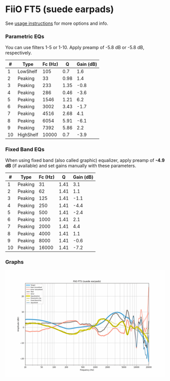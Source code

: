 # FiiO FT5 (suede earpads)
See [usage instructions](https://github.com/jaakkopasanen/AutoEq#usage) for more options and info.

### Parametric EQs
You can use filters 1-5 or 1-10. Apply preamp of -5.8 dB or -5.8 dB, respectively.

|   # | Type      |   Fc (Hz) |    Q |   Gain (dB) |
|-----|-----------|-----------|------|-------------|
|   1 | LowShelf  |       105 | 0.7  |         1.6 |
|   2 | Peaking   |        33 | 0.98 |         1.4 |
|   3 | Peaking   |       233 | 1.35 |        -0.8 |
|   4 | Peaking   |       286 | 0.46 |        -3.6 |
|   5 | Peaking   |      1546 | 1.21 |         6.2 |
|   6 | Peaking   |      3002 | 3.43 |        -1.7 |
|   7 | Peaking   |      4516 | 2.68 |         4.1 |
|   8 | Peaking   |      6054 | 5.91 |        -6.1 |
|   9 | Peaking   |      7392 | 5.86 |         2.2 |
|  10 | HighShelf |     10000 | 0.7  |        -3.9 |

### Fixed Band EQs
When using fixed band (also called graphic) equalizer, apply preamp of **-4.9 dB** (if available) and set gains manually with these parameters.

|   # | Type    |   Fc (Hz) |    Q |   Gain (dB) |
|-----|---------|-----------|------|-------------|
|   1 | Peaking |        31 | 1.41 |         3.1 |
|   2 | Peaking |        62 | 1.41 |         1.1 |
|   3 | Peaking |       125 | 1.41 |        -1.1 |
|   4 | Peaking |       250 | 1.41 |        -4.4 |
|   5 | Peaking |       500 | 1.41 |        -2.4 |
|   6 | Peaking |      1000 | 1.41 |         2.1 |
|   7 | Peaking |      2000 | 1.41 |         4.4 |
|   8 | Peaking |      4000 | 1.41 |         1.1 |
|   9 | Peaking |      8000 | 1.41 |        -0.6 |
|  10 | Peaking |     16000 | 1.41 |        -7.2 |

### Graphs
![](./FiiO%20FT5%20(suede%20earpads).png)
